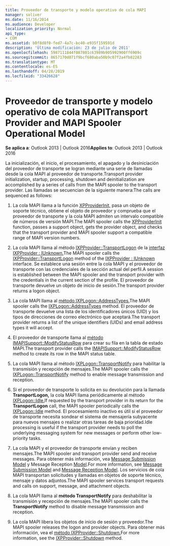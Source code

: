 ```yaml
---
title: Proveedor de transporte y modelo operativo de cola MAPI
manager: soliver
ms.date: 11/16/2014
ms.audience: Developer
localization_priority: Normal
api_type:
- COM
ms.assetid: b0f8d8f0-fed7-4a7c-bc40-e935f159591d
description: 'Última modificación: 23 de julio de 2011'
ms.openlocfilehash: 5987111844f087801c63989b905992900ff6909c
ms.sourcegitcommit: 8657170d071f9bcf680aba50b9c07f2a4fb82283
ms.translationtype: MT
ms.contentlocale: es-ES
ms.lasthandoff: 04/28/2019
ms.locfileid: "33426628"
---
```

# <a name="transport-provider-and-mapi-spooler-operational-model"></a><span data-ttu-id="e4e2f-103">Proveedor de transporte y modelo operativo de cola MAPI</span><span class="sxs-lookup"><span data-stu-id="e4e2f-103">Transport Provider and MAPI Spooler Operational Model</span></span>

  
  
<span data-ttu-id="e4e2f-104">**Se aplica a**: Outlook 2013 | Outlook 2016</span><span class="sxs-lookup"><span data-stu-id="e4e2f-104">**Applies to**: Outlook 2013 | Outlook 2016</span></span> 
  
<span data-ttu-id="e4e2f-105">La inicialización, el inicio, el procesamiento, el apagado y la desiniciación del proveedor de transporte se logran mediante una serie de llamadas desde la cola MAPI al proveedor de transporte.</span><span class="sxs-lookup"><span data-stu-id="e4e2f-105">Transport provider initialization, startup, processing, shutdown and deinitialization are accomplished by a series of calls from the MAPI spooler to the transport provider.</span></span> <span data-ttu-id="e4e2f-106">Las llamadas se secuencian de la siguiente manera:</span><span class="sxs-lookup"><span data-stu-id="e4e2f-106">The calls are sequenced as follows:</span></span>
  
1. <span data-ttu-id="e4e2f-107">La cola MAPI llama a la función [XPProviderInit,](xpproviderinit.md) pasa un objeto de soporte técnico, obtiene el objeto de proveedor y comprueba que el proveedor de transporte y la cola MAPI admiten un intervalo compatible de números de versión MAPI.</span><span class="sxs-lookup"><span data-stu-id="e4e2f-107">The MAPI spooler calls the [XPProviderInit](xpproviderinit.md) function, passes a support object, gets the provider object, and checks that the transport provider and MAPI spooler support a compatible range of MAPI version numbers.</span></span> 
    
2. <span data-ttu-id="e4e2f-108">La cola MAPI llama al método [IXPProvider::TransportLogon](ixpprovider-transportlogon.md) de la [interfaz IXPProvider : IUnknown.](ixpprovideriunknown.md)</span><span class="sxs-lookup"><span data-stu-id="e4e2f-108">The MAPI spooler calls the [IXPProvider::TransportLogon](ixpprovider-transportlogon.md) method of the [IXPProvider : IUnknown](ixpprovideriunknown.md) interface.</span></span> <span data-ttu-id="e4e2f-109">Se establece una sesión entre la cola MAPI y el proveedor de transporte con las credenciales de la sección actual del perfil.</span><span class="sxs-lookup"><span data-stu-id="e4e2f-109">A session is established between the MAPI spooler and the transport provider with the credentials in the current section of the profile.</span></span> <span data-ttu-id="e4e2f-110">El proveedor de transporte devuelve un objeto de inicio de sesión.</span><span class="sxs-lookup"><span data-stu-id="e4e2f-110">The transport provider returns a logon object.</span></span> 
    
3. <span data-ttu-id="e4e2f-111">La cola MAPI llama al [método IXPLogon::AddressTypes.](ixplogon-addresstypes.md)</span><span class="sxs-lookup"><span data-stu-id="e4e2f-111">The MAPI spooler calls the [IXPLogon::AddressTypes](ixplogon-addresstypes.md) method.</span></span> <span data-ttu-id="e4e2f-112">El proveedor de transporte devuelve una lista de los identificadores únicos (UID) y los tipos de direcciones de correo electrónico que aceptará.</span><span class="sxs-lookup"><span data-stu-id="e4e2f-112">The transport provider returns a list of the unique identifiers (UIDs) and email address types it will accept.</span></span> 
    
4. <span data-ttu-id="e4e2f-113">El proveedor de transporte llama al [método IMAPISupport::ModifyStatusRow](imapisupport-modifystatusrow.md) para crear su fila en la tabla de estado MAPI.</span><span class="sxs-lookup"><span data-stu-id="e4e2f-113">The transport provider calls the [IMAPISupport::ModifyStatusRow](imapisupport-modifystatusrow.md) method to create its row in the MAPI status table.</span></span> 
    
5. <span data-ttu-id="e4e2f-114">La cola MAPI llama al método [IXPLogon::TransportNotify](ixplogon-transportnotify.md) para habilitar la transmisión y recepción de mensajes.</span><span class="sxs-lookup"><span data-stu-id="e4e2f-114">The MAPI spooler calls the [IXPLogon::TransportNotify](ixplogon-transportnotify.md) method to enable message transmission and reception.</span></span> 
    
6. <span data-ttu-id="e4e2f-115">Si el proveedor de transporte lo solicita en su devolución para la llamada **TransportLogon,** la cola MAPI llama periódicamente al método [IXPLogon::Idle.](ixplogon-idle.md)</span><span class="sxs-lookup"><span data-stu-id="e4e2f-115">If requested by the transport provider in its return for the **TransportLogon** call, the MAPI spooler periodically calls the [IXPLogon::Idle](ixplogon-idle.md) method.</span></span> <span data-ttu-id="e4e2f-116">El procesamiento inactivo es útil si el proveedor de transporte necesita sondear el sistema de mensajería subyacente para nuevos mensajes o realizar otras tareas de baja prioridad.</span><span class="sxs-lookup"><span data-stu-id="e4e2f-116">Idle processing is useful if the transport provider needs to poll the underlying messaging system for new messages or perform other low-priority tasks.</span></span> 
    
7. <span data-ttu-id="e4e2f-117">La cola MAPI y el proveedor de transporte envían y reciben mensajes.</span><span class="sxs-lookup"><span data-stu-id="e4e2f-117">The MAPI spooler and transport provider send and receive messages.</span></span> <span data-ttu-id="e4e2f-118">Para obtener más información, vea [Message Submission Model](message-submission-model.md) y Message Reception [Model](message-reception-model.md).</span><span class="sxs-lookup"><span data-stu-id="e4e2f-118">For more information, see [Message Submission Model](message-submission-model.md) and [Message Reception Model](message-reception-model.md).</span></span> <span data-ttu-id="e4e2f-119">Los servicios de cola MAPI transportan solicitudes y llamadas en objetos de soporte técnico, mensaje y datos adjuntos.</span><span class="sxs-lookup"><span data-stu-id="e4e2f-119">The MAPI spooler services transport requests and calls on support, message, and attachment objects.</span></span>
    
8. <span data-ttu-id="e4e2f-120">La cola MAPI llama al **método TransportNotify** para deshabilitar la transmisión y recepción de mensajes.</span><span class="sxs-lookup"><span data-stu-id="e4e2f-120">The MAPI spooler calls the **TransportNotify** method to disable message transmission and reception.</span></span> 
    
9. <span data-ttu-id="e4e2f-121">La cola MAPI libera los objetos de inicio de sesión y proveedor.</span><span class="sxs-lookup"><span data-stu-id="e4e2f-121">The MAPI spooler releases the logon and provider objects.</span></span> <span data-ttu-id="e4e2f-122">Para obtener más información, vea el [método IXPProvider::Shutdown.](ixpprovider-shutdown.md)</span><span class="sxs-lookup"><span data-stu-id="e4e2f-122">For more information, see the [IXPProvider::Shutdown](ixpprovider-shutdown.md) method.</span></span> 
    

